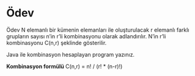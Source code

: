 <h1>Ödev</h1>
<p>Ödev
N elemanlı bir kümenin elemanları ile oluşturulacak r elemanlı farklı grupların sayısı n’in r’li kombinasyonu olarak adlandırılır. N’in r’li kombinasyonu C(n,r) şeklinde gösterilir.

Java ile kombinasyon hesaplayan program yazınız.

<b>Kombinasyon formülü</b>
C(n,r) = n! / (r! * (n-r)!)</p>